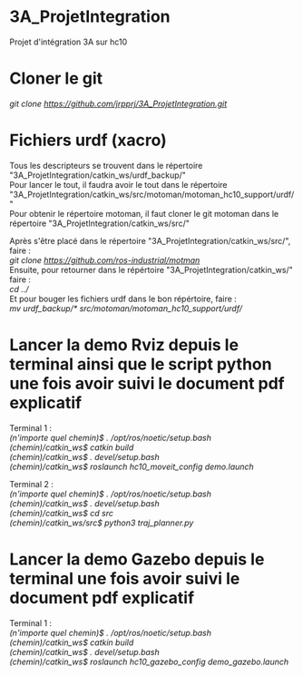 # 3A_ProjetIntegration
Projet d'intégration 3A sur hc10

# Cloner le git

<em>git clone https://github.com/jrpprj/3A_ProjetIntegration.git</em>  

# Fichiers urdf (xacro)

Tous les descripteurs se trouvent dans le répertoire "3A_ProjetIntegration/catkin_ws/urdf_backup/"  
Pour lancer le tout, il faudra avoir le tout dans le répertoire "3A_ProjetIntegration/catkin_ws/src/motoman/motoman_hc10_support/urdf/"  
Pour obtenir le répertoire motoman, il faut cloner le git motoman dans le répertoire "3A_ProjetIntegration/catkin_ws/src/"  

Après s'être placé dans le répertoire "3A_ProjetIntegration/catkin_ws/src/", faire :  
<em>git clone https://github.com/ros-industrial/motman</em>  
Ensuite, pour retourner dans le répértoire "3A_ProjetIntegration/catkin_ws/" faire :  
<em>cd ../</em>  
Et pour bouger les fichiers urdf dans le bon répértoire, faire :  
<em>mv urdf_backup/* src/motoman/motoman_hc10_support/urdf/</em>  

# Lancer la demo Rviz depuis le terminal ainsi que le script python une fois avoir suivi le document pdf explicatif

Terminal 1 :  
<em>(n'importe quel chemin)$ . /opt/ros/noetic/setup.bash</em>  
<em>(chemin)/catkin_ws$ catkin build</em>  
<em>(chemin)/catkin_ws$ . devel/setup.bash</em>  
<em>(chemin)/catkin_ws$ roslaunch hc10_moveit_config demo.launch</em>  

Terminal 2 :  
<em>(n'importe quel chemin)$ . /opt/ros/noetic/setup.bash</em>  
<em>(chemin)/catkin_ws$ . devel/setup.bash</em>  
<em>(chemin)/catkin_ws$ cd src</em>  
<em>(chemin)/catkin_ws/src$ python3 traj_planner.py</em>  

# Lancer la demo Gazebo depuis le terminal une fois avoir suivi le document pdf explicatif

Terminal 1 :  
<em>(n'importe quel chemin)$ . /opt/ros/noetic/setup.bash</em>  
<em>(chemin)/catkin_ws$ catkin build</em>  
<em>(chemin)/catkin_ws$ . devel/setup.bash</em>  
<em>(chemin)/catkin_ws$ roslaunch hc10_gazebo_config demo_gazebo.launch</em>  
